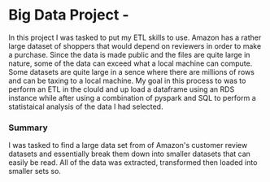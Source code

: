 # Big Data Project - 
In this project I was tasked to put my ETL skills to use. Amazon has a rather large dataset of shoppers that would depend on reviewers in order to make a purchase. Since the data is made public and the files are quite large in nature, some of the data can exceed what a local machine can compute. Some datasets are quite large in a sence where there are  millions of rows and can be taxing to a local machine. My goal in this process to was to perform an ETL in the clould and up load a dataframe using an RDS instance while after using a combination of pyspark and SQL to perform a statistaical analysis of the data I had selected.



### Summary

I was tasked to find a large data set from of Amazon's customer review datasets and essentially break them down into smaller datasets that can easily be read. All of the data was extracted, transformed then loaded into smaller sets so.

